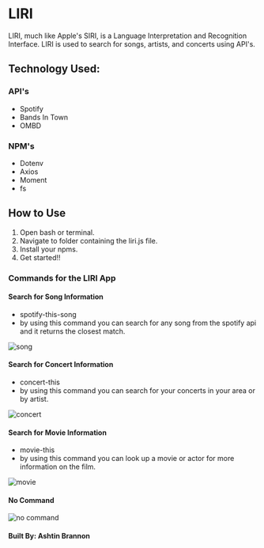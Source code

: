 # LIRI
 LIRI, much like Apple's SIRI, is a Language Interpretation and Recognition Interface. LIRI is used to search for songs, artists, and concerts using API's.
 
 ## Technology Used:
 ### API's 
 * Spotify 
 * Bands In Town
 * OMBD
 
 ### NPM's
 * Dotenv
 * Axios
 * Moment
 * fs
 
 ## How to Use
 
1. Open bash or terminal.
2. Navigate to folder containing the liri.js file.
3. Install your npms.
4. Get started!! 

### Commands for the LIRI App

#### Search for Song Information 
- spotify-this-song
- by using this command you can search for any song from the spotify api and it returns the closest match.

![song](https://j.gifs.com/ZYERPw.gif)

#### Search for Concert Information  
- concert-this
- by using this command you can search for your concerts in your area or by artist.  

![concert](https://j.gifs.com/D1KA3y.gif)

#### Search for Movie Information
- movie-this 
- by using this command you can look up a movie or actor for more information on the film. 

![movie](https://j.gifs.com/JykR4P.gif)
#### No Command 

![no command](https://j.gifs.com/6XpjPV.gif)


 #### Built By: Ashtin Brannon
 
